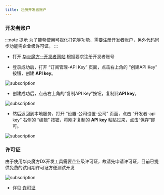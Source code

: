```yaml
---
title: 注册开发者账户
---
```


### 开发者账户

:::note 提示
为了能够使用可视化打包等功能，需要注册开发者账户，另外代码同步功能需企业级许可证。
:::

- 打开 [华炎魔方--开发者网站](https://huayan.my.steedos.com:8443/app/subscription/api_keys/grid/all) 根据要求注册开发者账号

- 登录成功后，打开 “订阅管理-API Key” 页面，点击右上角的 “创建API Key” 按钮，创建 **API key**。

![subscription](/assets/developer/register/register05.png)

- 创建成功后，点击右上角的“复制API Key”按钮，复制此**API key**。

![subscription](/assets/developer/register/register06.png)

- 然后返回到本地服务，打开 “设置-公司设置-公司” 页面，点击 “开发者-api key” 右侧的 “编辑” 按钮，将刚才复制的 **API key** 粘贴过来，点击“保存”即可。

![subscription](/assets/developer/register/register03.png)

### 许可证

由于使用华炎魔方DX开发工具需要企业级许可证，故请先申请许可证，目前已提供免费的试用期许可证方便测试开发

![subscription](/assets/developer/register/register04.png)

- 详见 [许可证](/help/company/license)
